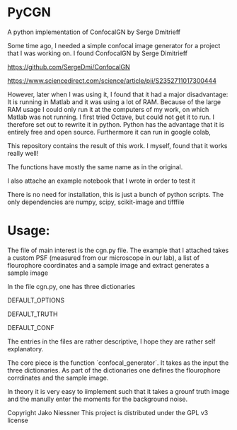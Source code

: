# PyCGN
A python implementation of ConfocalGN by Serge Dmitrieff 

Some time ago, I needed a simple confocal image generator for a project that I was working on. I found ConfocalGN by Serge Dimitrieff

https://github.com/SergeDmi/ConfocalGN

https://www.sciencedirect.com/science/article/pii/S2352711017300444

However, later when I was using it, I found that it had a major disadvantage: It is running in Matlab and it was using a lot of RAM. Because of the large RAM usage I could only run it at the computers of my work, on which Matlab was not running. I first tried Octave, but could not get it to run. I therefore set out to rewrite it in python. Python has the advantage that it is entirely free and open source. Furthermore it can run in google colab, 


This repository contains the result of this work. I myself, found that it works really well!


The functions have mostly the same name as in the original. 

I also attache an example notebook that I wrote in order to test it


There is no need for installation, this is just a bunch of python scripts. The only dependencies are numpy, scipy, scikit-image and tifffile



# Usage:

The file of main interest is the cgn.py file. The example that I attached takes a custom PSF (measured from our microscope in our lab), a list of flourophore coordinates and a sample image and extract generates a sample image

In the file cgn.py, one has three dictionaries 

DEFAULT_OPTIONS

DEFAULT_TRUTH

DEFAULT_CONF


The entries in the files are rather descriptive, I hope they are rather self explanatory. 


The core piece is the function ´confocal_generator´. It takes as the input the three dictionaries. As part of the dictionaries one defines the flourophore corrdinates and the sample image. 

In theory it is very easy to iimplement such that it takes a grounf truth image and the manully enter the moments for the background noise.




Copyright Jako Niessner
This project is distributed under the GPL v3 license



